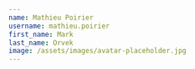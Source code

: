 ```yaml
---
name: Mathieu Poirier
username: mathieu.poirier
first_name: Mark
last_name: Orvek
image: /assets/images/avatar-placeholder.jpg
---
```

